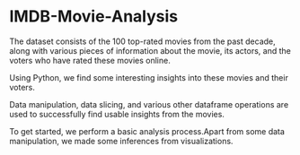# IMDB-Movie-Analysis

The dataset consists of the 100 top-rated movies from the past decade, along with various pieces of information about the movie, its actors, and the voters who have rated these movies online.

Using Python, we find some interesting insights into these movies and their voters.

Data manipulation, data slicing, and various other dataframe operations are used to successfully find usable insights from the movies.

To get started, we perform a basic analysis process.Apart from some data manipulation, we made some inferences from visualizations.
